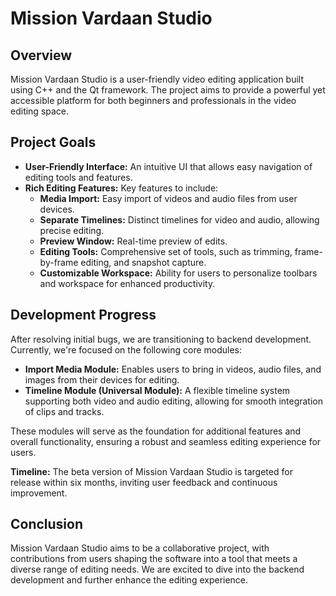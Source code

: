 # Mission Vardaan Studio

## Overview

Mission Vardaan Studio is a user-friendly video editing application built using C++ and the Qt framework. The project aims to provide a powerful yet accessible platform for both beginners and professionals in the video editing space.

## Project Goals

- **User-Friendly Interface:** An intuitive UI that allows easy navigation of editing tools and features.
- **Rich Editing Features:** Key features to include:
    - **Media Import:** Easy import of videos and audio files from user devices.
    - **Separate Timelines:** Distinct timelines for video and audio, allowing precise editing.
    - **Preview Window:** Real-time preview of edits.
    - **Editing Tools:** Comprehensive set of tools, such as trimming, frame-by-frame editing, and snapshot capture.
    - **Customizable Workspace:** Ability for users to personalize toolbars and workspace for enhanced productivity.

## Development Progress

After resolving initial bugs, we are transitioning to backend development. Currently, we're focused on the following core modules:

- **Import Media Module:** Enables users to bring in videos, audio files, and images from their devices for editing.
- **Timeline Module (Universal Module):** A flexible timeline system supporting both video and audio editing, allowing for smooth integration of clips and tracks.

These modules will serve as the foundation for additional features and overall functionality, ensuring a robust and seamless editing experience for users.

**Timeline:** The beta version of Mission Vardaan Studio is targeted for release within six months, inviting user feedback and continuous improvement.

## Conclusion

Mission Vardaan Studio aims to be a collaborative project, with contributions from users shaping the software into a tool that meets a diverse range of editing needs. We are excited to dive into the backend development and further enhance the editing experience.
